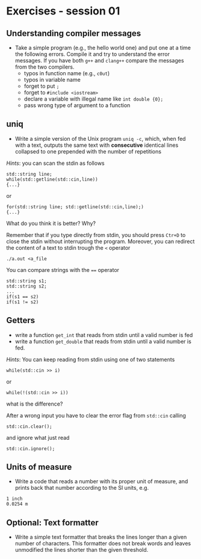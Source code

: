 # Exercises - session 01

## Understanding compiler messages
- Take a simple program (e.g., the hello world one) and put one at a time the following errors. Compile it and try to understand the error messages. If you have both `g++` and `clang++` compare the messages from the two compilers.
  - typos in function name (e.g., `c0ut`)
  - typos in variable name
  - forget to put `;`
  - forget to `#include <iostream>`
  - declare a variable with illegal name like `int double {0};`
  - pass wrong type of argument to a function


## uniq
- Write a simple version of the Unix program `uniq -c`, which, when fed with a text, outputs the same text with **consecutive** identical lines collapsed to one prepended with the number of repetitions

*Hints*: you can scan the stdin as follows
```
std::string line;
while(std::getline(std::cin,line))
{...}
```
or
```
for(std::string line; std::getline(std::cin,line);)
{...}
```
What do you think it is better? Why?

Remember that if you type directly from stdin, you should press `Ctr+D` to close the stdin without interrupting the program. Moreover, you can redirect the content of a text to stdin trough the `<` operator
```
./a.out <a_file
```

You can compare strings with the `==` operator
```
std::string s1;
std::string s2;
...
if(s1 == s2)
if(s1 != s2)
```

## Getters
- write a function `get_int` that reads from stdin until a valid number is fed
- write a function `get_double` that reads from stdin until a valid number is fed.

*Hints*:
You can keep reading from stdin using one of two statements
```
while(std::cin >> i)
```
or
```
while(!(std::cin >> i))
```
what is the difference?

After a wrong input you have to clear the error flag from `std::cin`  calling
```
std::cin.clear();
```
and ignore what just read
```
std::cin.ignore();
```

## Units of measure

- Write a code that reads a number with its proper unit of measure, and prints back that number according to the SI units, e.g.

```
1 inch
0.0254 m
```

## **Optional**: Text formatter
- Write a simple text formatter that breaks the lines longer than a given number of characters. This formatter does not break words and leaves unmodified the lines shorter than the given threshold.
